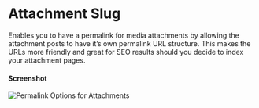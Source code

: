 # Attachment Slug

Enables you to have a permalink for media attachments by allowing the attachment posts to have it’s own permalink URL structure. This makes the URLs more friendly and great for SEO results should you decide to index your attachment pages.

#### Screenshot
![Permalink Options for Attachments](https://raw.githubusercontent.com/seb86/Attachment-Slug/master/screenshot-1.png)
